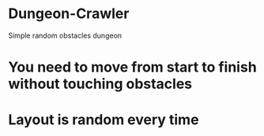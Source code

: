 # Dungeon-Crawler
Simple random obstacles dungeon
# You need to move from start to finish without touching obstacles
# Layout is random every time